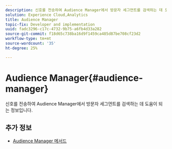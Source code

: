 ```yaml
---
description: 신호를 전송하여 Audience Manager에서 방문자 세그먼트를 검색하는 데 도움이 되는 정보입니다.
solution: Experience Cloud,Analytics
title: Audience Manager
topic-fix: Developer and implementation
uuid: fadc3296-c17c-4732-9b75-a6fb4d33a282
source-git-commit: f18d65c738ba16d9f1459ca485d87be708cf23d2
workflow-type: tm+mt
source-wordcount: '35'
ht-degree: 25%

---
```



# Audience Manager{#audience-manager}

신호를 전송하여 Audience Manager에서 방문자 세그먼트를 검색하는 데 도움이 되는 정보입니다.

## 추가 정보

+ [Audience Manager 메서드](/help/windows-appstore/audiencemgmt/audience-manager-methods.md)